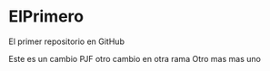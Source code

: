 # ElPrimero
El primer repositorio en GitHub

Este es un cambio PJF
otro cambio en otra rama
Otro mas
mas uno
